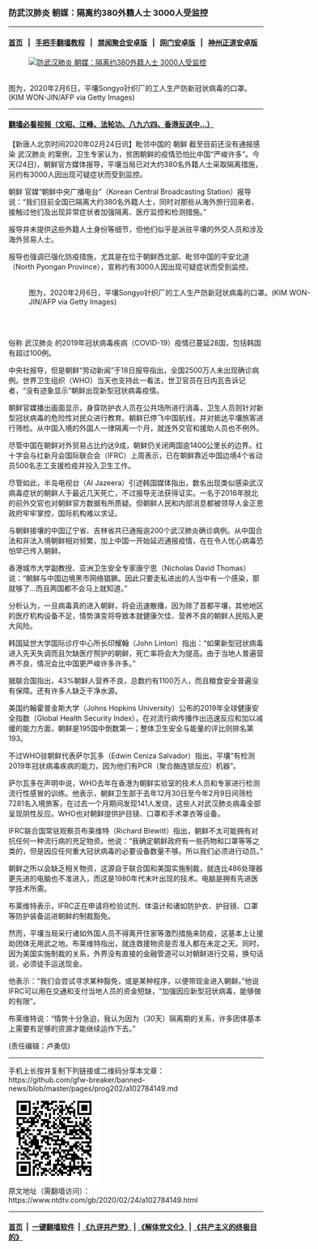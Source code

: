 ### 防武汉肺炎 朝媒：隔离约380外籍人士 3000人受监控
------------------------

#### [首页](https://github.com/gfw-breaker/banned-news/blob/master/README.md) &nbsp;&nbsp;|&nbsp;&nbsp; [手把手翻墙教程](https://github.com/gfw-breaker/guides/wiki) &nbsp;&nbsp;|&nbsp;&nbsp; [禁闻聚合安卓版](https://github.com/gfw-breaker/bn-android) &nbsp;&nbsp;|&nbsp;&nbsp; [网门安卓版](https://github.com/oGate2/oGate) &nbsp;&nbsp;|&nbsp;&nbsp; [神州正道安卓版](https://github.com/SzzdOgate/update) 



<div><div class="featured_image">
 <a href="https://i.ntdtv.com/assets/uploads/2020/02/GettyImages-1199134957.jpg" target="_blank">
  <figure>
   <img alt="防武汉肺炎 朝媒：隔离约380外籍人士 3000人受监控" src="https://i.ntdtv.com/assets/uploads/2020/02/GettyImages-1199134957-800x450.jpg"/>
  </figure><br/>
 </a>
 <span class="caption">
  图为，2020年2月6日，平壤Songyo针织厂的工人生产防新冠状病毒的口罩。(KIM WON-JIN/AFP via Getty Images)
 </span>
</div>
</div><hr/>

#### [翻墙必看视频（文昭、江峰、法轮功、八九六四、香港反送中...）](https://github.com/gfw-breaker/banned-news/blob/master/pages/link3.md)

<div><div class="post_content" itemprop="articleBody">
 <p>
  【新唐人北京时间2020年02月24日讯】毗邻中国的
  <ok href="https://www.ntdtv.com/gb/朝鲜.htm">
   朝鲜
  </ok>
  截至目前还没有通报感染
  <ok href="https://www.ntdtv.com/gb/武汉肺炎.htm">
   武汉肺炎
  </ok>
  的案例，卫生专家认为，贫困朝鲜的疫情恐怕比中国“严峻许多”。今天(24日)，朝鲜官方媒体报导，平壤当局已对大约380名外籍人士采取隔离措施，另约有3000人因出现可疑症状而受到监控。
 </p>
 <p>
  <ok href="https://www.ntdtv.com/gb/朝鲜.htm">
   朝鲜
  </ok>
  官媒“朝鲜中央广播电台”（Korean Central Broadcasting Station）报导说：“我们目前全国已隔离大约380名外籍人士，同时对那些从海外旅行回来者、接触过他们及出现异常症状者加强隔离、医疗监控和检测措施。”
 </p>
 <p>
  报导并未提供这些外籍人士身份等细节，但他们似乎是派驻平壤的外交人员和涉及海外贸易人士。
 </p>
 <p>
  报导也强调已强化防疫措施，尤其是在位于朝鲜西北部、毗邻中国的平安北道（North Pyongan Province），宣称约有3000人因出现可疑症状而受到监控。
 </p>
 <figure class="wp-caption alignnone" id="attachment_102784166" style="width: 600px">
  <img alt="" class="size-medium wp-image-102784166" src="https://i.ntdtv.com/assets/uploads/2020/02/GettyImages-1199134971-600x400.jpg">
   <br/><figcaption class="wp-caption-text">
    图为，2020年2月6日，平壤Songyo针织厂的工人生产防新冠状病毒的口罩。(KIM WON-JIN/AFP via Getty Images)
   </figcaption><br/>
  </img>
 </figure><br/>
 <p>
  俗称
  <ok href="https://www.ntdtv.com/gb/武汉肺炎.htm">
   武汉肺炎
  </ok>
  的2019年冠状病毒疾病（COVID-19）疫情已蔓延28国，包括韩国有超过100例。
 </p>
 <p>
  中央社报导，但是朝鲜“劳动新闻”于18日报导指出，全国2500万人未出现确诊病例。世界卫生组织（WHO）当天也支持此一看法，世卫官员在日内瓦告诉记者，“没有迹象显示”朝鲜出现新型冠状病毒疫情。
 </p>
 <p>
  朝鲜官媒播出画面显示，身穿防护衣人员在公共场所进行消毒，卫生人员则针对新型冠状病毒的危险性对民众进行教育。朝鲜已停飞中国航线，并对抵达平壤旅客进行筛检。从中国入境的外国人一律隔离一个月，就连外交官和援助人员也不例外。
 </p>
 <p>
  尽管中国在朝鲜对外贸易占比约达9成，朝鲜仍关闭两国逾1400公里长的边界。红十字会与红新月会国际联合会（IFRC）上周表示，已在朝鲜靠近中国边境4个省动员500名志工支援检疫并投入卫生工作。
 </p>
 <p>
  尽管如此，半岛电视台（Al Jazeera）引述韩国媒体指出，数名出现类似感染武汉病毒症状的朝鲜人于最近几天死亡，不过报导无法获得证实。一名于2016年脱北的前外交官也对朝鲜官方数据有所质疑。但朝鲜人民和内部消息都被领导人金正恩政府牢牢掌控，国际机构难以求证。
 </p>
 <p>
  与朝鲜接壤的中国辽宁省、吉林省共已通报逾200个武汉肺炎确诊病例。从中国合法和非法入境朝鲜相对频繁，加上中国一开始延迟通报疫情，在在令人忧心病毒恐怕早已传入朝鲜。
 </p>
 <p>
  香港城巿大学副教授、亚洲卫生安全专家唐宁思（Nicholas David Thomas）说：“朝鲜与中国边境黑巿网络猖獗。因此只要走私进出的人当中有一个感染，那就够了…而且两国都不会马上就知道。”
 </p>
 <p>
  分析认为，一旦病毒真的进入朝鲜，将会迅速散播，因为除了首都平壤，其他地区的医疗机构设备不足，情势演变将导致本就健康欠佳、营养不良的朝鲜人民陷入更大风险。
 </p>
 <p>
  韩国延世大学国际诊疗中心所长印耀翰（John Linton）指出：“如果新型冠状病毒进入先天失调而且欠缺医疗照护的朝鲜，死亡率将会大为提高。由于当地人普遍营养不良，情况会比中国更严峻许多许多。”
 </p>
 <p>
  据联合国指出，43%朝鲜人营养不良，总数约有1100万人，而且粮食安全普遍没有保障。还有许多人缺乏干净水源。
 </p>
 <p>
  美国约翰霍普金斯大学（Johns Hopkins University）公布的2019年全球健康安全指数（Global Health Security Index），在对流行病传播作出迅速反应和加以减缓的能力方面，朝鲜是195国中倒数第一；整体卫生安全与能量的评比则排名第193。
 </p>
 <p>
  不过WHO驻朝鲜代表萨尔瓦多（Edwin Ceniza Salvador）指出，平壤“有检测2019年冠状病毒疾病的能力，因为他们有PCR（聚合酶连锁反应）机器”。
 </p>
 <p>
  萨尔瓦多在声明中说，WHO去年在香港为朝鲜实验室的技术人员和专家进行检测流行性感冒的训练。他表示，朝鲜卫生部于去年12月30日至今年2月9日间筛检7281名入境旅客，在过去一个月期间发现141人发烧，这些人对武汉肺炎病毒全部呈现阴性反应。WHO也对朝鲜提供护目镜、口罩和手术罩衣等设备。
 </p>
 <p>
  IFRC联合国常驻观察员布莱维特（Richard Blewitt）指出，朝鲜不太可能拥有对抗任何一种流行病的充足物资。他说：“我确定朝鲜政府有一些药物和口罩等等之类的，但是因应任何重大冠状病毒的必要设备数量不够。所以我们必须进行动员。”
 </p>
 <p>
  朝鲜之所以会缺乏相关物资，这源自于联合国和美国实施制裁，就连比486处理器更先进的电脑也不准进入，而这是1980年代末叶出现的技术。电脑是拥有先进医学技术所需。
 </p>
 <p>
  布莱维特表示，IFRC正在申请将检验试剂、体温计和诸如防护衣、护目镜、口罩等防护装备运进朝鲜的制裁豁免。
 </p>
 <p>
  然而，平壤当局采行诸如外国人员不得离开住家等激烈措施来防疫，这基本上让援助团体无用武之地。布莱维特指出，就连救援物资是否准入都在未定之天。同时，因为美国实施制裁的关系，外界没有直接的金融管道可以对朝鲜进行交易，换句话说，必须徒手运送现金。
 </p>
 <p>
  他表示：“我们会尝试寻求某种豁免，或是某种程序，以便带现金进入朝鲜。”他说IFRC可以用在交通和支付当地人员的资金短缺，“加强因应新型冠状病毒，能够做的有限”。
 </p>
 <p>
  布莱维特说：“情势十分急迫，我认为因为（30天）隔离期的关系，许多团体基本上需要有足够的资源才能继续运作下去。”
 </p>
 <p>
  (责任编辑：卢勇信)
 </p>
 <div class="single_ad">
 </div>
</div>
</div>
<hr/>
手机上长按并复制下列链接或二维码分享本文章：<br/>
https://github.com/gfw-breaker/banned-news/blob/master/pages/prog202/a102784149.md <br/>
<a href='https://github.com/gfw-breaker/banned-news/blob/master/pages/prog202/a102784149.md'><img src='https://github.com/gfw-breaker/banned-news/blob/master/pages/prog202/a102784149.md.png'/></a> <br/>
原文地址（需翻墙访问）：https://www.ntdtv.com/gb/2020/02/24/a102784149.html


------------------------
#### [首页](https://github.com/gfw-breaker/banned-news/blob/master/README.md) &nbsp;|&nbsp; [一键翻墙软件](https://github.com/gfw-breaker/nogfw/blob/master/README.md) &nbsp;| [《九评共产党》](https://github.com/gfw-breaker/9ping.md/blob/master/README.md#九评之一评共产党是什么) | [《解体党文化》](https://github.com/gfw-breaker/jtdwh.md/blob/master/README.md) | [《共产主义的终极目的》](https://github.com/gfw-breaker/gczydzjmd.md/blob/master/README.md)


<img src='http://gfw-breaker.win/banned-news/pages/prog202/a102784149.md' width='0px' height='0px'/>